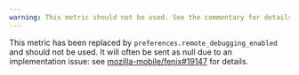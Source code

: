 ```yaml
---
warning: This metric should not be used. See the commentary for details.
---
```

This metric has been replaced by `preferences.remote_debugging_enabled` and should not be used.
It will often be sent as null due to an implementation issue: see [mozilla-mobile/fenix#19147](https://github.com/mozilla-mobile/fenix/issues/19147) for details.
